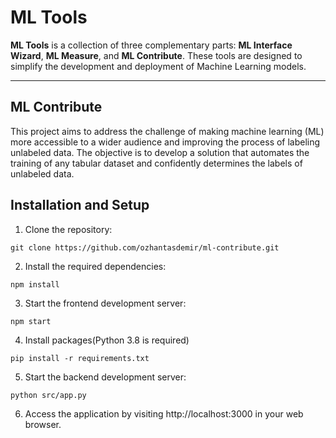 # ML Tools

**ML Tools** is a collection of three complementary parts: **ML Interface Wizard**, **ML Measure**, and **ML Contribute**. These tools are designed to simplify the development and deployment of Machine Learning models.

---

## ML Contribute

This project aims to address the challenge of making machine learning (ML) more accessible to a wider audience and improving the process of labeling unlabeled data. The objective is to develop a solution that automates the training of any tabular dataset and confidently determines the labels of unlabeled data.

## Installation and Setup

1. Clone the repository:

```shell
git clone https://github.com/ozhantasdemir/ml-contribute.git
```

2. Install the required dependencies:

```shell
npm install
```

3. Start the frontend development server:

```shell
npm start
```

4. Install packages(Python 3.8 is required)

```shell
pip install -r requirements.txt
```

5. Start the backend development server:

```shell
python src/app.py
```

6. Access the application by visiting http://localhost:3000 in your web browser.


